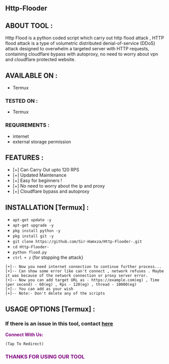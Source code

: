 ## Http-Flooder

## ABOUT TOOL :

 Http Flood is a python coded script which carry out http flood attack , HTTP flood attack is a type of volumetric distributed denial-of-service (DDoS) attack designed to overwhelm a targeted server with HTTP requests, containing cloudflare bypass with autoproxy, no need to worry about vpn and cloudflare protected website.

## AVAILABLE ON :

* Termux

### TESTED ON :

* Termux

### REQUIREMENTS :
* internet
* external storage permission

## FEATURES :
* [+] Can Carry Out upto 120 RPS 
* [+] Updated Maintenance 
* [+] Easy for beginners !
* [+] No need to worry about the ip and proxy 
* [+] Cloudflare bypass and autoproxy 

## INSTALLATION [Termux] :

* `apt-get update -y`
* `apt-get upgrade -y`
* `pkg install python -y`
* `pkg install git -y`
* `git clone https://github.com/Sir-Hamxza/Http-Flooder-.git`
* `cd Http-Flooder-`
* `python flood.py`
* `ctrl + z` {for stopping the attack}
```
[+]-- Now you need internet connection to continue further process...
[+]-- Can show some error like can't connect , network refuses . Maybe it was because of the network connection or proxy server error.
[+]-- Now you can add target URL as - https://example.com(eg) , Time (per second) - 60(eg) , Rps - 120(eg) , thread - 10000(eg)
[+]-- You can add as your wish 
[+]-- Note:- Don't delete any of the scripts 
```
## USAGE OPTIONS [Termux] :


### If there is an issue in this tool, contact [here](t.me/blacX_hat)
<p style="color:purple"><b>Connect With Us:</b></p>

``(Tap To Redirect)``


<h3 style="color:purple"> THANKS FOR USING OUR TOOL </h3

